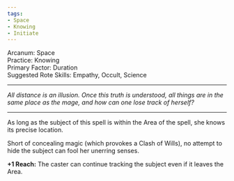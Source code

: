 ```yaml
---
tags:
- Space
- Knowing
- Initiate
---
```


Arcanum: Space\
Practice: Knowing\
Primary Factor: Duration\
Suggested Rote Skills: Empathy, Occult, Science

---

_All distance is an illusion. Once this truth is understood, all things are in the same place as the mage, and how can one lose track of herself?_

---

As long as the subject of this spell is within the Area of the spell, she knows its precise location.

Short of concealing magic (which provokes a Clash of Wills), no attempt to hide the subject can fool her unerring senses.

**+1 Reach:** The caster can continue tracking the subject even if it leaves the Area.